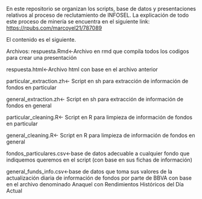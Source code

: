 En este repositorio se organizan los scripts, base de datos y presentaciones relativos al proceso de reclutamiento de INFOSEL. La explicación de todo este proceso de minería se encuentra en el siguiente link: https://rpubs.com/marcoyel21/787089

El contenido es el siguiente.

Archivos:
respuesta.Rmd<-Archivo en rmd que compila todos los codigos para crear una presentación

respuesta.html<-Archivo html con base en el archivo anterior

particular_extraction.zh<- Script en sh para extracción de información de fondos en particular

general_extraction.zh<- Script en sh para extracción de información de fondos en general

particular_cleaning.R<- Script en R para limpieza de información de fondos en particular

general_cleaning.R<- Script en R para limpieza de información de fondos en general

fondos_particulares.csv<-base de datos adecuable a cualquier fondo que indiquemos queremos en el script (con base en sus fichas de información)

general_funds_info.csv<-base de datos que toma sus valores de la actualización diaria de información de fondos por parte de BBVA con base en el archivo denominado Anaquel con Rendimientos Históricos del Día Actual
